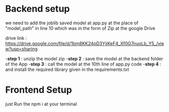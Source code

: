 
# Backend setup 

we need to add the joblib saved model at app.py at the place of "model_path" in line 10 which was in the form of Zip at the google Drive

drive link : https://drive.google.com/file/d/1bm8KK24pD3YjjKeF4_Xf0G7nuoLb_Y5_/view?usp=sharing

-**step 1** : unzip the model zip 
-**step 2** : save the model at the backend folder of the App 
-**step 3** : call the model at the 10th line of app.py code 
-**step 4** : and install the required library given in the requirements.txt

# Frontend Setup 

just Run the npm i  at your terminal
